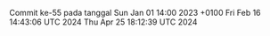 Commit ke-55 pada tanggal Sun Jan 01 14:00 2023 +0100
Fri Feb 16 14:43:06 UTC 2024
Thu Apr 25 18:12:39 UTC 2024
